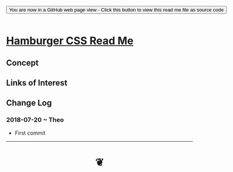 
<span style=display:none; >[You are now in a GitHub source code view - click this link to view Read Me file as a web page]( https://pushme-pullyou.github.io/#tootoo-templates/hamburger-css/README.md "View file as a web page." ) </span>

<div><input type=button class = 'btn btn-secondary btn-sm' onclick="window.location.href='https://github.com/pushme-pullyou/pushme-pullyou.github.io/blob/master/tootoo-templates/hamburger-css/README.md'";
value='You are now in a GitHub web page view - Click this button to view this read me file as source code' ></div>

<br>

# [Hamburger CSS Read Me]( #tootoo-templates/hamburger-css/README.md )

<!--
<iframe src=https://pushme-pullyou.github.io/tootoo-templates/basic-html.html width=100% height=500px >Iframes are not viewable in GitHub source code views</iframe>

## Full Screen: []( https://pushme-pullyou.github.io/index.html )
-->


## Concept




## Links of Interest


## Change Log

### 2018-07-20 ~ Theo

* First commit

***

# <center title="hello!" ><a href=javascript:window.scrollTo(0,0); style=text-decoration:none; > ❦ </a></center>
